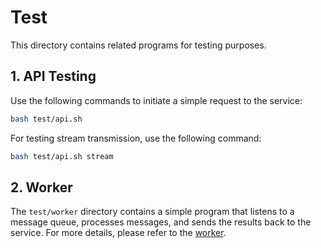 # Test

This directory contains related programs for testing purposes.

## 1. API Testing

Use the following commands to initiate a simple request to the service:

```bash
bash test/api.sh
```

For testing stream transmission, use the following command:

```bash
bash test/api.sh stream
```

## 2. Worker

The `test/worker` directory contains a simple program that listens to a message queue, processes messages, and sends the results back to the service. For more details, please refer to the [worker](./worker/README.md).
